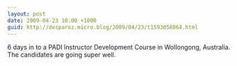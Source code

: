 ```yaml
---
layout: post
date: 2009-04-23 10:00 +1000
guid: http://desparoz.micro.blog/2009/04/23/t1593058064.html
---
```

6 days in to a PADI Instructor Development Course in Wollongong, Australia.  The candidates are going super well.

